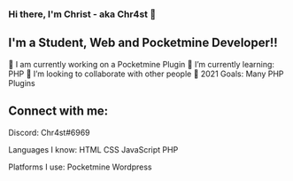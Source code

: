 ### Hi there, I'm Christ - aka Chr4st 👋

## I'm a Student, Web and Pocketmine Developer!!

🔭 I am currently working on a Pocketmine Plugin
🌱 I’m currently learning: PHP
👯 I’m looking to collaborate with other people
🥅 2021 Goals: Many PHP Plugins


## Connect with me:
Discord: Chr4st#6969


Languages I know:
HTML
CSS
JavaScript
PHP

Platforms I use:
Pocketmine
Wordpress


<!---
Chr4st/Chr4st is a ✨ special ✨ repository because its `README.md` (this file) appears on your GitHub profile.
You can click the Preview link to take a look at your changes.
--->
